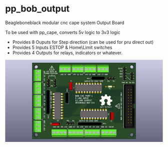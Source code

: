 # pp_bob_output
 Beagleboneblack modular cnc cape system Output Board
 
To be used with pp_cape, converts 5v logic to 3v3 logic
  * Provides 8 Ouputs for Step direction (can be used for pru direct out)
  * Provides 5 Inputs ESTOP & Home\Limit switches
  * Provides 4 Outputs for relays, indicators or whatever.

![output_brd](https://raw.githubusercontent.com/ozzyrob/pp_bob_output/master/pp_bob_output.jpg)
